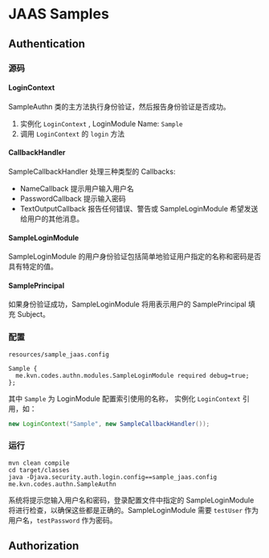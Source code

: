 # JAAS Samples

## Authentication

### 源码

#### LoginContext
SampleAuthn 类的主方法执行身份验证，然后报告身份验证是否成功。
1. 实例化 `LoginContext` , LoginModule Name: `Sample`
2. 调用 `LoginContext` 的 `login` 方法

#### CallbackHandler
SampleCallbackHandler 处理三种类型的 Callbacks: 
- NameCallback 提示用户输入用户名
- PasswordCallback 提示输入密码
- TextOutputCallback 报告任何错误、警告或 SampleLoginModule 希望发送给用户的其他消息。

#### SampleLoginModule
SampleLoginModule 的用户身份验证包括简单地验证用户指定的名称和密码是否具有特定的值。

#### SamplePrincipal
如果身份验证成功，SampleLoginModule 将用表示用户的 SamplePrincipal 填充 Subject。

### 配置

`resources/sample_jaas.config`

```properties
Sample {
  me.kvn.codes.authn.modules.SampleLoginModule required debug=true;
};
```
其中 `Sample` 为 LoginModule 配置索引使用的名称， 实例化 `LoginContext` 引用，如：
```java
new LoginContext("Sample", new SampleCallbackHandler());
```

### 运行
```
mvn clean compile
cd target/classes
java -Djava.security.auth.login.config==sample_jaas.config me.kvn.codes.authn.SampleAuthn
```
系统将提示您输入用户名和密码，登录配置文件中指定的 SampleLoginModule 将进行检查，以确保这些都是正确的。SampleLoginModule 需要 `testUser` 作为用户名，`testPassword` 作为密码。

## Authorization